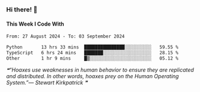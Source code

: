 ### Hi there! 👋

#### This Week I Code With
<!--START_SECTION:waka-->

```txt
From: 27 August 2024 - To: 03 September 2024

Python       13 hrs 33 mins  ███████████████░░░░░░░░░░   59.55 %
TypeScript   6 hrs 24 mins   ███████░░░░░░░░░░░░░░░░░░   28.15 %
Other        1 hr 9 mins     █▒░░░░░░░░░░░░░░░░░░░░░░░   05.12 %
```

<!--END_SECTION:waka-->

<!--STARTS_HERE_QUOTE_README-->
<i>❝“Hoaxes use weaknesses in human behavior to ensure they are replicated and distributed.  In other words, hoaxes prey on the Human Operating System.”— Stewart Kirkpatrick   ❞</i>
<!--ENDS_HERE_QUOTE_README-->
